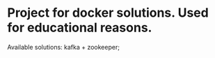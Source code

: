 # Project for docker solutions. Used for educational reasons.

Available solutions: kafka + zookeeper;

